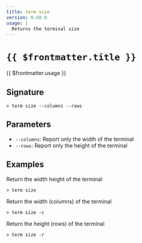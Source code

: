 ```yaml
---
title: term size
version: 0.68.0
usage: |
  Returns the terminal size
---
```


# <code>{{ $frontmatter.title }}</code>

<div style='white-space: pre-wrap;'>{{ $frontmatter.usage }}</div>

## Signature

```> term size --columns --rows```

## Parameters

 -  `--columns`: Report only the width of the terminal
 -  `--rows`: Report only the height of the terminal

## Examples

Return the width height of the terminal
```shell
> term size
```

Return the width (columns) of the terminal
```shell
> term size -c
```

Return the height (rows) of the terminal
```shell
> term size -r
```
